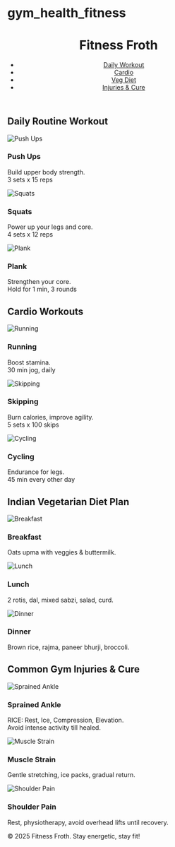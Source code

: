 # gym_health_fitness

<!DOCTYPE html>
<html lang="en">
<head>
    <meta charset="UTF-8">
    <meta name="viewport" content="width=device-width, initial-scale=1.0">
    <title>Fitness Froth</title>
    <link rel="stylesheet" href="styles.css">
</head>
<body>
    <header>
        <h1>Fitness Froth</h1>
        <nav>
            <ul>
                <li><a href="#workout">Daily Workout</a></li>
                <li><a href="#cardio">Cardio</a></li>
                <li><a href="#diet">Veg Diet</a></li>
                <li><a href="#injuries">Injuries & Cure</a></li>
            </ul>
        </nav>
    </header>
    <main>
        <!-- Daily Workout Section -->
        <section id="workout" class="section energetic-bg">
            <h2>Daily Routine Workout</h2>
            <div class="card-grid">
                <div class="card">
                    <img src="https://images.unsplash.com/photo-1517960413843-0aee8e2d471c?auto=format&fit=crop&w=400&q=80" alt="Push Ups">
                    <h3>Push Ups</h3>
                    <p>Build upper body strength.<br>3 sets x 15 reps</p>
                </div>
                <div class="card">
                    <img src="https://images.unsplash.com/photo-1506744038136-46273834b3fb?auto=format&fit=crop&w=400&q=80" alt="Squats">
                    <h3>Squats</h3>
                    <p>Power up your legs and core.<br>4 sets x 12 reps</p>
                </div>
                <div class="card">
                    <img src="https://images.unsplash.com/photo-1518611012118-696072aa579a?auto=format&fit=crop&w=400&q=80" alt="Plank">
                    <h3>Plank</h3>
                    <p>Strengthen your core.<br>Hold for 1 min, 3 rounds</p>
                </div>
            </div>
        </section>
        <!-- Cardio Section -->
        <section id="cardio" class="section energetic-bg-alt">
            <h2>Cardio Workouts</h2>
            <div class="card-grid">
                <div class="card">
                    <img src="https://images.unsplash.com/photo-1509228468518-c6c2d18a1090?auto=format&fit=crop&w=400&q=80" alt="Running">
                    <h3>Running</h3>
                    <p>Boost stamina.<br>30 min jog, daily</p>
                </div>
                <div class="card">
                    <img src="https://images.unsplash.com/photo-1519864600265-abb23847ef2c?auto=format&fit=crop&w=400&q=80" alt="Skipping">
                    <h3>Skipping</h3>
                    <p>Burn calories, improve agility.<br>5 sets x 100 skips</p>
                </div>
                <div class="card">
                    <img src="https://images.unsplash.com/photo-1452626038306-9aae5e2d471c?auto=format&fit=crop&w=400&q=80" alt="Cycling">
                    <h3>Cycling</h3>
                    <p>Endurance for legs.<br>45 min every other day</p>
                </div>
            </div>
        </section>
        <!-- Vegetarian Diet Plan (Indian) -->
        <section id="diet" class="section energetic-bg">
            <h2>Indian Vegetarian Diet Plan</h2>
            <div class="card-grid">
                <div class="card">
                    <img src="https://images.unsplash.com/photo-1504674900247-0877df9cc836?auto=format&fit=crop&w=400&q=80" alt="Breakfast">
                    <h3>Breakfast</h3>
                    <p>Oats upma with veggies & buttermilk.</p>
                </div>
                <div class="card">
                    <img src="https://images.unsplash.com/photo-1523987355523-c7b5b0723c6e?auto=format&fit=crop&w=400&q=80" alt="Lunch">
                    <h3>Lunch</h3>
                    <p>2 rotis, dal, mixed sabzi, salad, curd.</p>
                </div>
                <div class="card">
                    <img src="https://images.unsplash.com/photo-1464306076886-debca5e8a6b0?auto=format&fit=crop&w=400&q=80" alt="Dinner">
                    <h3>Dinner</h3>
                    <p>Brown rice, rajma, paneer bhurji, broccoli.</p>
                </div>
            </div>
        </section>
        <!-- Gym Injuries & Cure -->
        <section id="injuries" class="section energetic-bg-alt">
            <h2>Common Gym Injuries & Cure</h2>
            <div class="card-grid">
                <div class="card">
                    <img src="https://images.unsplash.com/photo-1515378791036-0648a3ef77b2?auto=format&fit=crop&w=400&q=80" alt="Sprained Ankle">
                    <h3>Sprained Ankle</h3>
                    <p>RICE: Rest, Ice, Compression, Elevation.<br>Avoid intense activity till healed.</p>
                </div>
                <div class="card">
                    <img src="https://images.unsplash.com/photo-1457180146216-eda3c5a1df4a?auto=format&fit=crop&w=400&q=80" alt="Muscle Strain">
                    <h3>Muscle Strain</h3>
                    <p>Gentle stretching, ice packs, gradual return.</p>
                </div>
                <div class="card">
                    <img src="https://images.unsplash.com/photo-1517841905240-472988babdf9?auto=format&fit=crop&w=400&q=80" alt="Shoulder Pain">
                    <h3>Shoulder Pain</h3>
                    <p>Rest, physiotherapy, avoid overhead lifts until recovery.</p>
                </div>
            </div>
        </section>
    </main>
    <footer>
        <p>&copy; 2025 Fitness Froth. Stay energetic, stay fit!</p>
    </footer>
</body>
</html>
